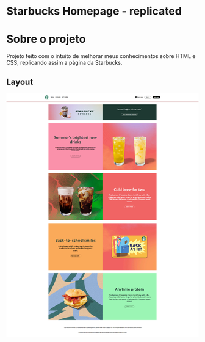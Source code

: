 # Starbucks Homepage - replicated

# Sobre o projeto

Projeto feito com o intuito de melhorar meus conhecimentos sobre HTML e CSS, replicando assim a página da Starbucks.

## Layout

![Layout](https://github.com/josesandovaln/Starbucks-Replicated/blob/main/assets/image/layout.png)




